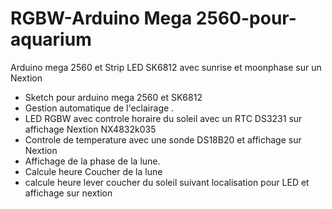 # RGBW-Arduino Mega 2560-pour-aquarium
Arduino mega 2560 et Strip LED SK6812 avec sunrise et moonphase sur un Nextion
- Sketch pour arduino mega 2560 et SK6812
- Gestion automatique de l'eclairage .
- LED RGBW avec controle horaire du soleil avec un RTC DS3231 sur affichage Nextion NX4832k035
- Controle de temperature avec une sonde DS18B20 et affichage sur Nextion
- Affichage de la phase de la lune.
- Calcule heure Coucher de la lune
- calcule heure lever coucher du soleil suivant localisation pour LED et affichage sur nextion

